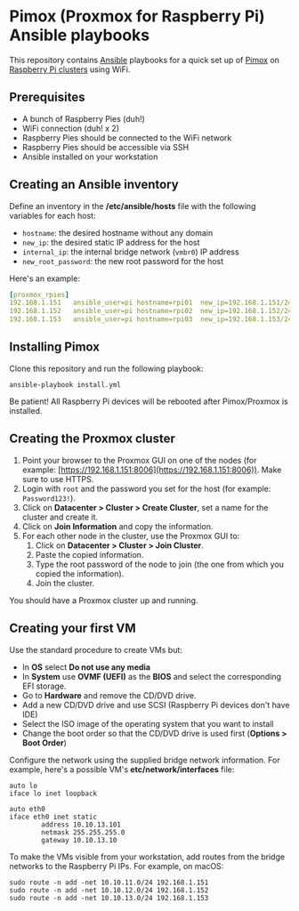 # Pimox (Proxmox for Raspberry Pi) Ansible playbooks

This repository contains [Ansible](https://www.ansible.com) playbooks for a quick set up of [Pimox](https://github.com/pimox/pimox7) on [Raspberry Pi clusters](https://dzone.com/articles/building-a-24-core-raspberry-pi-cluster-from-scrat) using WiFi.

## Prerequisites

- A bunch of Raspberry Pies (duh!)
- WiFi connection (duh! x 2)
- Raspberry Pies should be connected to the WiFi network
- Raspberry Pies should be accessible via SSH
- Ansible installed on your workstation

## Creating an Ansible inventory

Define an inventory in the __/etc/ansible/hosts__ file with the following variables for each host:

- `hostname`: the desired hostname without any domain
- `new_ip`: the desired static IP address for the host
- `internal_ip`: the internal bridge network (`vmbr0`) IP address
- `new_root_password`: the new root password for the host

Here's an example:

```yml
[proxmox_rpies]
192.168.1.151	ansible_user=pi	hostname=rpi01	new_ip=192.168.1.151/24	bridge_ip=10.10.11.10	new_root_password=PiPassword123!
192.168.1.152	ansible_user=pi	hostname=rpi02	new_ip=192.168.1.152/24	bridge_ip=10.10.12.10	new_root_password=PiPassword123!
192.168.1.153	ansible_user=pi	hostname=rpi03	new_ip=192.168.1.153/24	bridge_ip=10.10.13.10	new_root_password=PiPassword123!
```

## Installing Pimox

Clone this repository and run the following playbook:

```shell
ansible-playbook install.yml
```

Be patient! All Raspberry Pi devices will be rebooted after Pimox/Proxmox is installed.

## Creating the Proxmox cluster

1. Point your browser to the Proxmox GUI on one of the nodes (for example: [https://192.168.1.151:8006](https://192.168.1.151:8006)). Make sure to use HTTPS.
2. Login with `root` and the password you set for the host (for example: `Password123!`).
3. Click on __Datacenter > Cluster > Create Cluster__, set a name for the cluster and create it.
4. Click on __Join Information__ and copy the information.
5. For each other node in the cluster, use the Proxmox GUI to:
   1. Click on __Datacenter > Cluster > Join Cluster__.
   2. Paste the copied information.
   3. Type the root password of the node to join (the one from which you copied the information).
   4. Join the cluster.

You should have a Proxmox cluster up and running.

## Creating your first VM

Use the standard procedure to create VMs but:

- In __OS__ select __Do not use any media__
- In __System__ use __OVMF (UEFI)__ as the __BIOS__ and select the corresponding EFI storage.
- Go to __Hardware__ and remove the CD/DVD drive.
- Add a new CD/DVD drive and use SCSI (Raspberry Pi devices don't have IDE)
- Select the ISO image of the operating system that you want to install
- Change the boot order so that the CD/DVD drive is used first (__Options > Boot Order__)

Configure the network using the supplied bridge network information. For example, here's a possible VM's __etc/network/interfaces__ file:

```plain
auto lo
iface lo inet loopback

auto eth0
iface eth0 inet static
        address 10.10.13.101
        netmask 255.255.255.0
        gateway 10.10.13.10
```

To make the VMs visible from your workstation, add routes from the bridge networks to the Raspberry Pi IPs. For example, on macOS:

```shell
sudo route -n add -net 10.10.11.0/24 192.168.1.151
sudo route -n add -net 10.10.12.0/24 192.168.1.152
sudo route -n add -net 10.10.13.0/24 192.168.1.153
```
